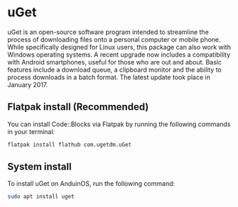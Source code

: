 # uGet

uGet is an open-source software program intended to streamline the process of downloading files onto a personal computer or mobile phone. While specifically designed for Linux users, this package can also work with Windows operating systems. A recent upgrade now includes a compatibility with Android smartphones, useful for those who are out and about. Basic features include a download queue, a clipboard monitor and the ability to process downloads in a batch format. The latest update took place in January 2017.

## Flatpak install (Recommended)

You can install Code::Blocks via Flatpak by running the following commands in your terminal:

```bash
flatpak install flathub com.ugetdm.uGet
```

## System install

To install uGet on AnduinOS, run the following command:

```bash
sudo apt install uget
```
